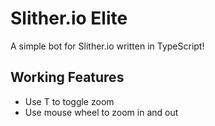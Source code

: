 # Slither.io Elite

A simple bot for Slither.io written in TypeScript!

## Working Features
* Use T to toggle zoom
* Use mouse wheel to zoom in and out
